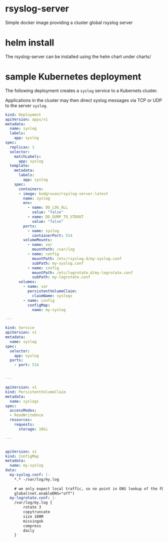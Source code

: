 # rsyslog-server
Simple docker image providing a cluster global rsyslog server

# helm install

The rsyslog-server can be installed using the helm chart under charts/


# sample Kubernetes deployment

The following deployment creates a `syslog` service to a Kubernets cluster.

Applications in the cluster may then direct syslog messages via TCP or UDP to the server `syslog`.

```yaml
kind: Deployment
apiVersion: apps/v1
metadata:
  name: syslog
  labels:
    app: syslog
spec:
  replicas: 1
  selector:
    matchLabels:
      app: syslog
  template:
    metadata:
      labels:
        app: syslog
    spec:
      containers:
      - image: kodgruvan/rsyslog-server:latest
        name: syslog
        env:
          - name: DO_LOG_ALL
            value: "false"
          - name: DO_DUMP_TO_STDOUT
            value: "false"
        ports:
          - name: syslog
            containerPort: 514
        volumeMounts:
          - name: var
            mountPath: /var/log
          - name: config
            mountPath: /etc/rsyslog.d/my-syslog.conf
            subPath: my-syslog.conf
          - name: config
            mountPath: /etc/logrotate.d/my-logrotate.conf
            subPath: my-logrotate.conf
      volumes:
        - name: var
          persistentVolumeClaim:
            claimName: syslogs
        - name: config
          configMap:
            name: my-syslog

---

kind: Service
apiVersion: v1
metadata:
  name: syslog
spec:
  selector:
    app: syslog
  ports:
    - port: 514


---

apiVersion: v1
kind: PersistentVolumeClaim
metadata:
  name: syslogs
spec:
  accessModes:
  - ReadWriteOnce
  resources:
    requests:
      storage: 10Gi

---


apiVersion: v1
kind: ConfigMap
metadata:
  name: my-syslog
data:
  my-syslog.conf: |-
    *.* -/var/log/my.log
    
    # we only expect local traffic, so no point in DNS lookup of the FDQNs    
    global(net.enableDNS="off")
  my-logrotate.conf: |-
    /var/log/my.log {
        rotate 3
        copytruncate
        size 100M
        missingok
        compress
        daily
    }

```